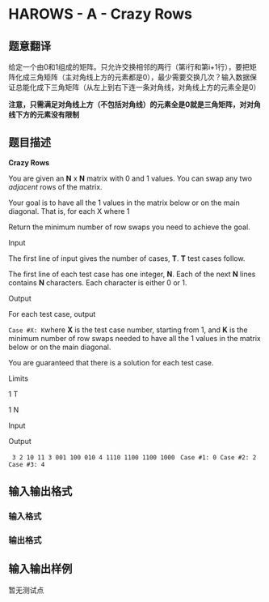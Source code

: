 # HAROWS - A - Crazy Rows

## 题意翻译

给定一个由0和1组成的矩阵。只允许交换相邻的两行（第i行和第i+1行），要把矩阵化成三角矩阵（主对角线上方的元素都是0），最少需要交换几次？输入数据保证总能化成下三角矩阵（从左上到右下连一条对角线，对角线上方的元素全是0）

**注意，只需满足对角线上方（不包括对角线）的元素全是0就是三角矩阵，对对角线下方的元素没有限制**

## 题目描述

**Crazy Rows**

You are given an **N** x **N** matrix with 0 and 1 values. You can swap any two _adjacent_ rows of the matrix.

Your goal is to have all the 1 values in the matrix below or on the main diagonal. That is, for each X where 1

Return the minimum number of row swaps you need to achieve the goal.

Input

The first line of input gives the number of cases, **T**. **T** test cases follow.

The first line of each test case has one integer, **N**. Each of the next **N** lines contains **N** characters. Each character is either 0 or 1.

Output

For each test case, output

`Case #X: K`where **X** is the test case number, starting from 1, and **K** is the minimum number of row swaps needed to have all the 1 values in the matrix below or on the main diagonal.

You are guaranteed that there is a solution for each test case.

Limits

1 T

1 N

Input

Output

` 3 2 10 11 3 001 100 010 4 1110 1100 1100 1000` ` Case #1: 0 Case #2: 2 Case #3: 4`

## 输入输出格式

### 输入格式

### 输出格式

## 输入输出样例

暂无测试点


